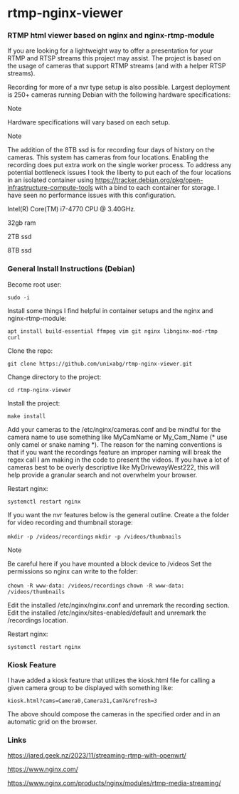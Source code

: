 # rtmp-nginx-viewer
### RTMP html viewer based on nginx and nginx-rtmp-module

If you are looking for a lightweight way to offer a presentation for your RTMP and RTSP streams this project may assist. The project is based on the usage of cameras that support RTMP streams (and with a helper RTSP streams).

Recording for more of a nvr type setup is also possible. Largest deployment is 250+ cameras running Debian with the following hardware specifications:

> [!NOTE]
> Hardware specifications will vary based on each setup.


> [!NOTE]
> The addition of the 8TB ssd is for recording four days of history on
> the cameras. This system has cameras from four locations. Enabling the
> recording does put extra work on the single worker process. To address any
> potential bottleneck issues I took the liberty to put each of the four
> locations in an isolated container using
> https://tracker.debian.org/pkg/open-infrastructure-compute-tools with a bind
> to each container for storage. I have seen no performance issues with this
> configuration.


Intel(R) Core(TM) i7-4770 CPU @ 3.40GHz.

32gb ram

2TB ssd

8TB ssd

### General Install Instructions (Debian)
Become root user:

```sudo -i```

Install some things I find helpful in container setups and the nginx and nginx-rtmp-module:

```apt install build-essential ffmpeg vim git nginx libnginx-mod-rtmp curl```

Clone the repo:

```git clone https://github.com/unixabg/rtmp-nginx-viewer.git```

Change directory to the project:

```cd rtmp-nginx-viewer```

Install the project:

```make install```

Add your cameras to the /etc/nginx/cameras.conf and be mindful for the camera name to use something like MyCamName or My_Cam_Name (* use only camel or snake naming *). The reason for the naming conventions is that if you want the recordings feature an improper naming will break the regex call I am making in the code to present the videos. If you have a lot of cameras best to be overly descriptive like MyDrivewayWest222, this will help provide a granular search and not overwhelm your browser.

Restart nginx:

```systemctl restart nginx```

If you want the nvr features below is the general outline. Create a the folder for video recording and thumbnail storage:

```mkdir -p /videos/recordings```
```mkdir -p /videos/thumbnails```

> [!NOTE]
> Be careful here if you have mounted a block device to /videos
Set the permissions so nginx can write to the folder:

```chown -R www-data: /videos/recordings```
```chown -R www-data: /videos/thumbnails```

Edit the installed /etc/nginx/nginx.conf and unremark the recording section.
Edit the installed /etc/nginx/sites-enabled/default and unremark the /recordings location.

Restart nginx:

```systemctl restart nginx```

### Kiosk Feature

I have added a kiosk feature that utilizes the kiosk.html file for calling a given camera group to be displayed with something like:

```kiosk.html?cams=Camera0,Camera31,Cam7&refresh=3```

The above should compose the cameras in the specified order and in an automatic grid on the browser.

### Links
https://jared.geek.nz/2023/11/streaming-rtmp-with-openwrt/

https://www.nginx.com/

https://www.nginx.com/products/nginx/modules/rtmp-media-streaming/

